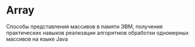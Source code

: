 # Array
Cпособы представления массивов в памяти ЭВМ, получения практических навыков реализации алгоритмов обработки одномерных массивов на языке Java
